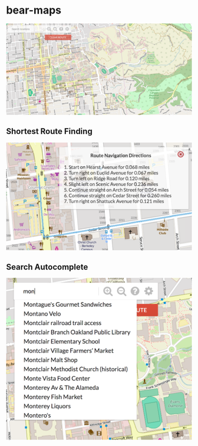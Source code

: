 # bear-maps

![Bmaps Pic](demos/bmaps-overview.png)

## Shortest Route Finding


![Shortest](demos/bmaps-navigation.png)

## Search Autocomplete

![Shortest](demos/bmaps-autocomplete.png)
